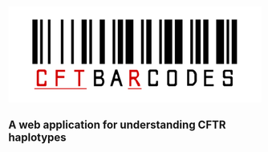 ![CFTbaRcodes](assets/logo_nontransparent.svg)

A web application for understanding CFTR haplotypes
---


